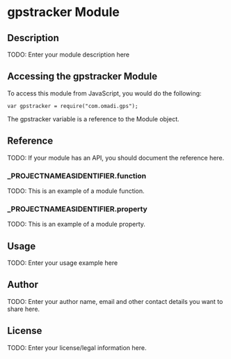 # gpstracker Module

## Description

TODO: Enter your module description here

## Accessing the gpstracker Module

To access this module from JavaScript, you would do the following:

	var gpstracker = require("com.omadi.gps");

The gpstracker variable is a reference to the Module object.	

## Reference

TODO: If your module has an API, you should document
the reference here.

### ___PROJECTNAMEASIDENTIFIER__.function

TODO: This is an example of a module function.

### ___PROJECTNAMEASIDENTIFIER__.property

TODO: This is an example of a module property.

## Usage

TODO: Enter your usage example here

## Author

TODO: Enter your author name, email and other contact
details you want to share here. 

## License

TODO: Enter your license/legal information here.
